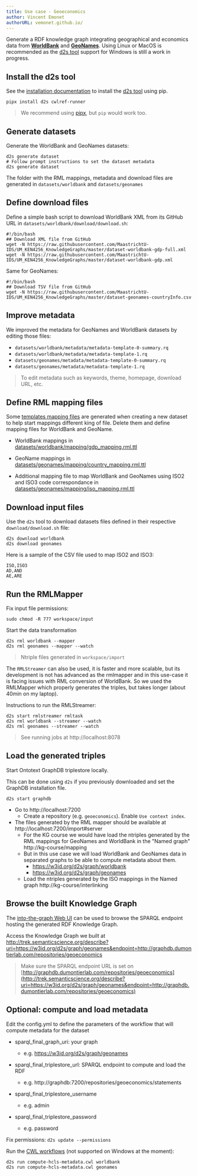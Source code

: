```yaml
---
title: Use case - Geoeconomics
author: Vincent Emonet
authorURL: vemonet.github.io/
---
```



Generate a RDF knowledge graph integrating geographical and economics data from **[WorldBank](https://data.worldbank.org/indicator/NY.GDP.MKTP.CD)** and **[GeoNames](https://www.geonames.org/)**. Using Linux or MacOS is recommended as the [d2s tool](https://pypi.org/project/d2s/) support for Windows is still a work in progress.

<!--truncate-->

## Install the d2s tool

See the [installation documentation](https://d2s.semanticscience.org/docs/d2s-installation) to install the [d2s tool](https://pypi.org/project/d2s/) using pip.

```shell
pipx install d2s cwlref-runner
```

> We recommend using [pipx](https://pipxproject.github.io/pipx/), but `pip` would work too.

## Generate datasets

Generate the WorldBank and GeoNames datasets:

```shell
d2s generate dataset
# Follow prompt instructions to set the dataset metadata
d2s generate dataset
```

The folder with the RML mappings, metadata and download files are generated in `datasets/worldbank` and `datasets/geonames`

## Define download files

Define a simple bash script to download WorldBank XML from its GitHub URL in `datasets/worldbank/download/download.sh`:

```shell
#!/bin/bash
## Download XML file from GitHub
wget -N https://raw.githubusercontent.com/MaastrichtU-IDS/UM_KEN4256_KnowledgeGraphs/master/dataset-worldbank-gdp-full.xml
wget -N https://raw.githubusercontent.com/MaastrichtU-IDS/UM_KEN4256_KnowledgeGraphs/master/dataset-worldbank-gdp.xml
```

Same for GeoNames:

```shell
#!/bin/bash
## Download TSV file from GitHub
wget -N https://raw.githubusercontent.com/MaastrichtU-IDS/UM_KEN4256_KnowledgeGraphs/master/dataset-geonames-countryInfo.csv
```

## Improve metadata

We improved the metadata for GeoNames and WorldBank datasets by editing those files:

* `datasets/worldbank/metadata/metadata-template-0-summary.rq`
* `datasets/worldbank/metadata/metadata-template-1.rq`
* `datasets/geonames/metadata/metadata-template-0-summary.rq`
* `datasets/geonames/metadata/metadata-template-1.rq`

> To edit metadata such as keywords, theme, homepage, download URL, etc.

## Define RML mapping files

Some [templates mapping files](https://github.com/MaastrichtU-IDS/d2s-cwl-workflows/tree/master/support/template/dataset/mapping) are generated when creating a new dataset to help start mappings different king of file. Delete them and define mapping files for WorldBank and GeoName.

* WorldBank mappings in [datasets/worldbank/mapping/gdp_mapping.rml.ttl](https://github.com/MaastrichtU-IDS/d2s-transform-template/blob/master/datasets/worldbank/mapping/gdp_mapping.rml.ttl)

* GeoName mappings in [datasets/geonames/mapping/country_mapping.rml.ttl](https://github.com/MaastrichtU-IDS/d2s-transform-template/blob/master/datasets/geonames/mapping/country_mapping.rml.ttl)

* Additional mapping file to map WorldBank and GeoNames using ISO2 and ISO3 code correspondance in [datasets/geonames/mapping/iso_mapping.rml.ttl](https://github.com/MaastrichtU-IDS/d2s-transform-template/blob/master/datasets/geonames/mapping/iso_mapping.rml.ttl)

## Download input files

Use the `d2s` tool to download datasets files defined in their respective `download/download.sh` file:

```shell
d2s download worldbank
d2s download geonames
```

Here is a sample of the CSV file used to map ISO2 and ISO3:

```
ISO,ISO3
AD,AND
AE,ARE
```

## Run the RMLMapper

Fix input file permissions:

```shell
sudo chmod -R 777 workspace/input 
```

Start the data transformation

```shell
d2s rml worldbank --mapper
d2s rml geonames --mapper --watch 
```

> Ntriple files generated in `workspace/import`

The `RMLStreamer` can also be used, it is faster and more scalable, but its development is not has advanced as the rmlmapper and in this use-case it is facing issues with RML conversion of WorldBank. So we used the RMLMapper which properly generates the triples, but takes longer (about 40min on my laptop).

Instructions to run the RMLStreamer:

 ```shell
d2s start rmlstreamer rmltask
d2s rml worldbank --streamer --watch
d2s rml geonames --streamer --watch
 ```

> See running jobs at http://localhost:8078

## Load the generated triples

Start Ontotext GraphDB triplestore locally.

This can be done using `d2s` if you previously downloaded and set the GraphDB installation file.

```shell
d2s start graphdb
```

* Go to http://localhost:7200
  * Create a repository (e.g. `geoeconomics`). Enable `Use context index`.
* The files generated by the RML mapper should be available at http://localhost:7200/import#server
  * For the KG course we would have load the ntriples generated by the RML mappings for GeoNames and WorldBank in the "Named graph" http://kg-course/mapping
  * But in this use case we will load WorldBank and GeoNames data in separated graphs to be able to compute metadata about them.
    * https://w3id.org/d2s/graph/worldbank
    * https://w3id.org/d2s/graph/geonames
  * Load the ntriples generated by the ISO mappings in the Named graph http://kg-course/interlinking

## Browse the built Knowledge Graph

The [into-the-graph Web UI](https://d2s.semanticscience.org/docs/services-interfaces#into-the-graph) can be used to browse the SPARQL endpoint hosting the generated RDF Knowledge Graph.

Access the Knowledge Graph we built at http://trek.semanticscience.org/describe?uri=https://w3id.org/d2s/graph/geonames&endpoint=http://graphdb.dumontierlab.com/repositories/geoeconomics

> Make sure the SPARQL endpoint URL is set on [http://graphdb.dumontierlab.com/repositories/geoeconomics](http://trek.semanticscience.org/describe?uri=https://w3id.org/d2s/graph/geonames&endpoint=http://graphdb.dumontierlab.com/repositories/geoeconomics)

## Optional: compute and load metadata

Edit the config.yml to define the parameters of the workflow that will compute metadata for the dataset

* sparql_final_graph_uri: your graph
  * e.g. https://w3id.org/d2s/graph/geonames

* sparql_final_triplestore_url: SPARQL endpoint to compute and load the RDF 
  * e.g. http://graphdb:7200/repositories/geoeconomics/statements
* sparql_final_triplestore_username
  * e.g. admin
* sparql_final_triplestore_password
  * e.g. password

Fix permissions: `d2s update --permissions`

Run the [CWL workflows](https://www.commonwl.org/) (not supported on Windows at the moment):

```shell
d2s run compute-hcls-metadata.cwl worldbank
d2s run compute-hcls-metadata.cwl geonames
```

